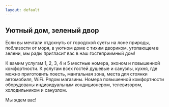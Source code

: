 ```yaml
---
layout: default
---
```

## Уютный дом, зеленый двор

Если вы мечтали отдохнуть от городской суеты на лоне природы, поблизости от моря, в уютном доме с тихим двориком, утопающем в зелени, мы рады пригласит вас в наш гостеприимный дом!

К вамим услугам 1, 2, 3, 4 и 5 местные номера, эконом и повышенной комфортности. К услугам всех гостей душевые и санузлы, кухня, где можно приготовить поесть, мангальная зона, места для стоянки автомобиля, WiFi. Рядом магазины. Номера повышенной комфортности оборудованы индивидуальным кондиционером, телевизором, холодильником и санузлом.

Мы ждем вас!

